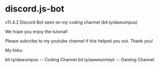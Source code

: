 # discord.js-bot
v11.4.2 Discord Bot seen on my coding channel (bit.ly/dawumpus)

We hope you enjoy the tutorial!

Please subcribe to my youtube channel if this helped you out.
Thank you!

My links:

bit.ly/dawumpus -- Coding Channel
bit.ly/aawesomeyt -- Gaming Channel